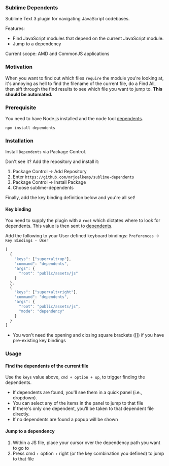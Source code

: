 ### Sublime Dependents

Sublime Text 3 plugin for navigating JavaScript codebases.

Features:

* Find JavaScript modules that depend on the current JavaScript module.
* Jump to a dependency

Current scope: AMD and CommonJS applications

### Motivation

When you want to find out which files `require` the module you're looking at, it's annoying as hell to
find the filename of the current file, do a Find All, then sift through the find results to see which
file you want to jump to. **This should be automated.**

### Prerequisite

You need to have Node.js installed and the node tool [dependents](https://github.com/mrjoelkemp/node-dependents).

`npm install dependents`

### Installation

Install `Dependents` via Package Control.

Don't see it? Add the repository and install it:

1. Package Control -> Add Repository
2. Enter `https://github.com/mrjoelkemp/sublime-dependents`
3. Package Control -> Install Package
4. Choose sublime-dependents

Finally, add the key binding definition below and you're all set!

#### Key binding

You need to supply the plugin with a `root` which dictates where to look for dependents.
This value is then sent to [dependents](https://github.com/mrjoelkemp/node-dependents).

Add the following to your User defined keyboard bindings: `Preferences` -> `Key Bindings - User`

```javascript
[
  {
    "keys": ["super+alt+up"],
    "command": "dependents",
    "args": {
      "root": "public/assets/js"
    }
  },
  {
    "keys": ["super+alt+right"],
    "command": "dependents",
    "args": {
      "root": "public/assets/js",
      "mode": "dependency"
    }
  }
]
```

* You won't need the opening and closing square brackets ([]) if you have pre-existing key bindings

### Usage

#### Find the dependents of the current file

Use the `keys` value above, `cmd + option + up`, to trigger finding the dependents.

* If dependents are found, you'll see them in a quick panel (i.e., dropdown).
 * You can select any of the items in the panel to jump to that file
 * If there's only one dependent, you'll be taken to that dependent file directly.
* If no dependents are found a popup will be shown

#### Jump to a dependency

1. Within a JS file, place your cursor over the dependency path you want to go to
2. Press cmd + option + right (or the key combination you defined) to jump to that file
